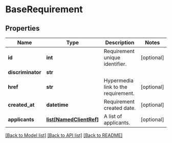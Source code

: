 # BaseRequirement

## Properties
Name | Type | Description | Notes
------------ | ------------- | ------------- | -------------
**id** | **int** | Requirement unique identifier. | [optional] 
**discriminator** | **str** |  | 
**href** | **str** | Hypermedia link to the requirement. | [optional] 
**created_at** | **datetime** | Requirement created date. | [optional] 
**applicants** | [**list[NamedClientRef]**](NamedClientRef.md) | A list of applicants. | [optional] 

[[Back to Model list]](../README.md#documentation-for-models) [[Back to API list]](../README.md#documentation-for-api-endpoints) [[Back to README]](../README.md)

